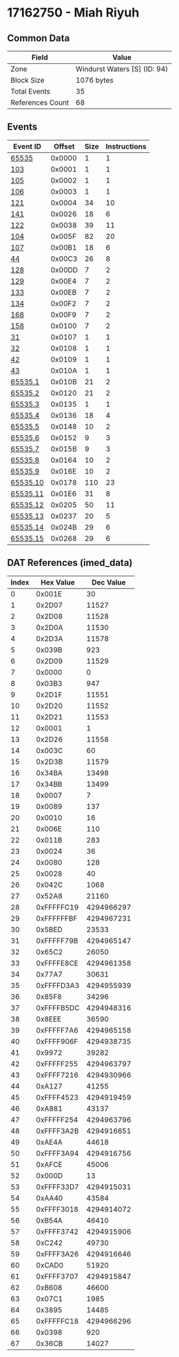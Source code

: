 # 17162750 - Miah Riyuh

## Common Data

| Field            | Value                        |
|------------------|------------------------------|
| Zone             | Windurst Waters [S] (ID: 94) |
| Block Size       | 1076 bytes                   |
| Total Events     | 35                           |
| References Count | 68                           |

## Events

| Event ID                  | Offset   |   Size |   Instructions |
|---------------------------|----------|--------|----------------|
| [65535](./65535.md)       | 0x0000   |      1 |              1 |
| [103](./103.md)           | 0x0001   |      1 |              1 |
| [105](./105.md)           | 0x0002   |      1 |              1 |
| [106](./106.md)           | 0x0003   |      1 |              1 |
| [121](./121.md)           | 0x0004   |     34 |             10 |
| [141](./141.md)           | 0x0026   |     18 |              6 |
| [122](./122.md)           | 0x0038   |     39 |             11 |
| [104](./104.md)           | 0x005F   |     82 |             20 |
| [107](./107.md)           | 0x00B1   |     18 |              6 |
| [44](./44.md)             | 0x00C3   |     26 |              8 |
| [128](./128.md)           | 0x00DD   |      7 |              2 |
| [129](./129.md)           | 0x00E4   |      7 |              2 |
| [133](./133.md)           | 0x00EB   |      7 |              2 |
| [134](./134.md)           | 0x00F2   |      7 |              2 |
| [168](./168.md)           | 0x00F9   |      7 |              2 |
| [158](./158.md)           | 0x0100   |      7 |              2 |
| [31](./31.md)             | 0x0107   |      1 |              1 |
| [32](./32.md)             | 0x0108   |      1 |              1 |
| [42](./42.md)             | 0x0109   |      1 |              1 |
| [43](./43.md)             | 0x010A   |      1 |              1 |
| [65535.1](./65535.1.md)   | 0x010B   |     21 |              2 |
| [65535.2](./65535.2.md)   | 0x0120   |     21 |              2 |
| [65535.3](./65535.3.md)   | 0x0135   |      1 |              1 |
| [65535.4](./65535.4.md)   | 0x0136   |     18 |              4 |
| [65535.5](./65535.5.md)   | 0x0148   |     10 |              2 |
| [65535.6](./65535.6.md)   | 0x0152   |      9 |              3 |
| [65535.7](./65535.7.md)   | 0x015B   |      9 |              3 |
| [65535.8](./65535.8.md)   | 0x0164   |     10 |              2 |
| [65535.9](./65535.9.md)   | 0x016E   |     10 |              2 |
| [65535.10](./65535.10.md) | 0x0178   |    110 |             23 |
| [65535.11](./65535.11.md) | 0x01E6   |     31 |              8 |
| [65535.12](./65535.12.md) | 0x0205   |     50 |             11 |
| [65535.13](./65535.13.md) | 0x0237   |     20 |              5 |
| [65535.14](./65535.14.md) | 0x024B   |     29 |              6 |
| [65535.15](./65535.15.md) | 0x0268   |     29 |              6 |

## DAT References (imed_data)

|   Index | Hex Value   |   Dec Value |
|---------|-------------|-------------|
|       0 | 0x001E      |          30 |
|       1 | 0x2D07      |       11527 |
|       2 | 0x2D08      |       11528 |
|       3 | 0x2D0A      |       11530 |
|       4 | 0x2D3A      |       11578 |
|       5 | 0x039B      |         923 |
|       6 | 0x2D09      |       11529 |
|       7 | 0x0000      |           0 |
|       8 | 0x03B3      |         947 |
|       9 | 0x2D1F      |       11551 |
|      10 | 0x2D20      |       11552 |
|      11 | 0x2D21      |       11553 |
|      12 | 0x0001      |           1 |
|      13 | 0x2D26      |       11558 |
|      14 | 0x003C      |          60 |
|      15 | 0x2D3B      |       11579 |
|      16 | 0x34BA      |       13498 |
|      17 | 0x34BB      |       13499 |
|      18 | 0x0007      |           7 |
|      19 | 0x0089      |         137 |
|      20 | 0x0010      |          16 |
|      21 | 0x006E      |         110 |
|      22 | 0x011B      |         283 |
|      23 | 0x0024      |          36 |
|      24 | 0x0080      |         128 |
|      25 | 0x0028      |          40 |
|      26 | 0x042C      |        1068 |
|      27 | 0x52A8      |       21160 |
|      28 | 0xFFFFFC19  |  4294966297 |
|      29 | 0xFFFFFFBF  |  4294967231 |
|      30 | 0x5BED      |       23533 |
|      31 | 0xFFFFF79B  |  4294965147 |
|      32 | 0x65C2      |       26050 |
|      33 | 0xFFFFE8CE  |  4294961358 |
|      34 | 0x77A7      |       30631 |
|      35 | 0xFFFFD3A3  |  4294955939 |
|      36 | 0x85F8      |       34296 |
|      37 | 0xFFFFB5DC  |  4294948316 |
|      38 | 0x8EEE      |       36590 |
|      39 | 0xFFFFF7A6  |  4294965158 |
|      40 | 0xFFFF906F  |  4294938735 |
|      41 | 0x9972      |       39282 |
|      42 | 0xFFFFF255  |  4294963797 |
|      43 | 0xFFFF7216  |  4294930966 |
|      44 | 0xA127      |       41255 |
|      45 | 0xFFFF4523  |  4294919459 |
|      46 | 0xA881      |       43137 |
|      47 | 0xFFFFF254  |  4294963796 |
|      48 | 0xFFFF3A2B  |  4294916651 |
|      49 | 0xAE4A      |       44618 |
|      50 | 0xFFFF3A94  |  4294916756 |
|      51 | 0xAFCE      |       45006 |
|      52 | 0x000D      |          13 |
|      53 | 0xFFFF33D7  |  4294915031 |
|      54 | 0xAA40      |       43584 |
|      55 | 0xFFFF3018  |  4294914072 |
|      56 | 0xB54A      |       46410 |
|      57 | 0xFFFF3742  |  4294915906 |
|      58 | 0xC242      |       49730 |
|      59 | 0xFFFF3A26  |  4294916646 |
|      60 | 0xCAD0      |       51920 |
|      61 | 0xFFFF3707  |  4294915847 |
|      62 | 0xB608      |       46600 |
|      63 | 0x07C1      |        1985 |
|      64 | 0x3895      |       14485 |
|      65 | 0xFFFFFC18  |  4294966296 |
|      66 | 0x0398      |         920 |
|      67 | 0x36CB      |       14027 |
